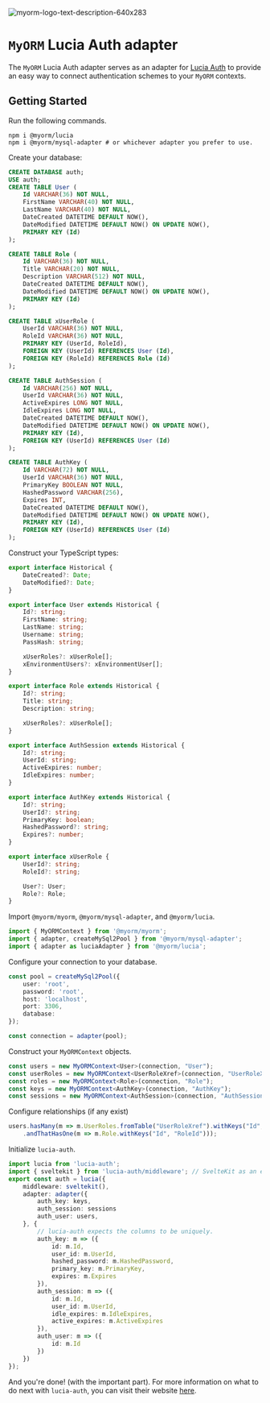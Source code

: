 ![myorm-logo-text-description-640x283](https://github.com/myorm/myorm/assets/55516053/011d0513-48b5-44bc-aa1b-06860eeb7517)

# `MyORM` Lucia Auth adapter

The `MyORM` Lucia Auth adapter serves as an adapter for [Lucia Auth](https://lucia-auth.com) to provide an easy way to connect authentication schemes to your `MyORM` contexts.

## Getting Started

Run the following commands.

```
npm i @myorm/lucia
npm i @myorm/mysql-adapter # or whichever adapter you prefer to use.
```

Create your database:

```sql
CREATE DATABASE auth;
USE auth;
CREATE TABLE User (
    Id VARCHAR(36) NOT NULL,
    FirstName VARCHAR(40) NOT NULL,
    LastName VARCHAR(40) NOT NULL,
    DateCreated DATETIME DEFAULT NOW(),
    DateModified DATETIME DEFAULT NOW() ON UPDATE NOW(),
    PRIMARY KEY (Id)
);

CREATE TABLE Role (
    Id VARCHAR(36) NOT NULL,
    Title VARCHAR(20) NOT NULL,
    Description VARCHAR(512) NOT NULL,
    DateCreated DATETIME DEFAULT NOW(),
    DateModified DATETIME DEFAULT NOW() ON UPDATE NOW(),
    PRIMARY KEY (Id)
);

CREATE TABLE xUserRole (
    UserId VARCHAR(36) NOT NULL,
    RoleId VARCHAR(36) NOT NULL,
    PRIMARY KEY (UserId, RoleId),
    FOREIGN KEY (UserId) REFERENCES User (Id),
    FOREIGN KEY (RoleId) REFERENCES Role (Id)
);

CREATE TABLE AuthSession (
    Id VARCHAR(256) NOT NULL,
    UserId VARCHAR(36) NOT NULL,
    ActiveExpires LONG NOT NULL,
    IdleExpires LONG NOT NULL,
    DateCreated DATETIME DEFAULT NOW(),
    DateModified DATETIME DEFAULT NOW() ON UPDATE NOW(),
    PRIMARY KEY (Id),
    FOREIGN KEY (UserId) REFERENCES User (Id)
);

CREATE TABLE AuthKey (
    Id VARCHAR(72) NOT NULL,
    UserId VARCHAR(36) NOT NULL,
    PrimaryKey BOOLEAN NOT NULL,
    HashedPassword VARCHAR(256),
    Expires INT,
    DateCreated DATETIME DEFAULT NOW(),
    DateModified DATETIME DEFAULT NOW() ON UPDATE NOW(),
    PRIMARY KEY (Id),
    FOREIGN KEY (UserId) REFERENCES User (Id)
);
```

Construct your TypeScript types:

```ts
export interface Historical {
    DateCreated?: Date;
    DateModified?: Date;
}

export interface User extends Historical {
    Id?: string;
    FirstName: string;
    LastName: string;
    Username: string;
    PassHash: string;

    xUserRoles?: xUserRole[];
    xEnvironmentUsers?: xEnvironmentUser[];
}

export interface Role extends Historical {
    Id?: string;
    Title: string;
    Description: string;

    xUserRoles?: xUserRole[];
}

export interface AuthSession extends Historical {
    Id?: string;
    UserId: string;
    ActiveExpires: number;
    IdleExpires: number;
}

export interface AuthKey extends Historical {
    Id?: string;
    UserId?: string;
    PrimaryKey: boolean;
    HashedPassword?: string;
    Expires?: number;
}

export interface xUserRole {
    UserId?: string;
    RoleId?: string;

    User?: User;
    Role?: Role;
}
```

Import `@myorm/myorm`, `@myorm/mysql-adapter`, and `@myorm/lucia`.

```ts
import { MyORMContext } from '@myorm/myorm';
import { adapter, createMySql2Pool } from '@myorm/mysql-adapter';
import { adapter as luciaAdapter } from '@myorm/lucia';
```

Configure your connection to your database.

```ts
const pool = createMySql2Pool({
    user: 'root',
    password: 'root',
    host: 'localhost',
    port: 3306,
    database:
});

const connection = adapter(pool);

```

Construct your `MyORMContext` objects.

```ts
const users = new MyORMContext<User>(connection, "User");
const userRoles = new MyORMContext<UserRoleXref>(connection, "UserRoleXref");
const roles = new MyORMContext<Role>(connection, "Role");
const keys = new MyORMContext<AuthKey>(connection, "AuthKey");
const sessions = new MyORMContext<AuthSession>(connection, "AuthSession");
```

Configure relationships (if any exist)

```ts
users.hasMany(m => m.UserRoles.fromTable("UserRoleXref").withKeys("Id", "UserId")
    .andThatHasOne(m => m.Role.withKeys("Id", "RoleId")));
```

Initialize `lucia-auth`.

```ts
import lucia from 'lucia-auth';
import { sveltekit } from 'lucia-auth/middleware'; // SvelteKit as an example
export const auth = lucia({
    middleware: sveltekit(),
    adapter: adapter({
        auth_key: keys,
        auth_session: sessions
        auth_user: users,
    }, {
        // lucia-auth expects the columns to be uniquely.
        auth_key: m => ({
            id: m.Id,
            user_id: m.UserId,
            hashed_password: m.HashedPassword,
            primary_key: m.PrimaryKey,
            expires: m.Expires
        }),
        auth_session: m => ({
            id: m.Id,
            user_id: m.UserId,
            idle_expires: m.IdleExpires,
            active_expires: m.ActiveExpires
        }),
        auth_user: m => ({
            id: m.Id
        })
    })
});
```

And you're done! (with the important part). For more information on what to do next with `lucia-auth`, you can visit their website [here](https://lucia-auth.com).
